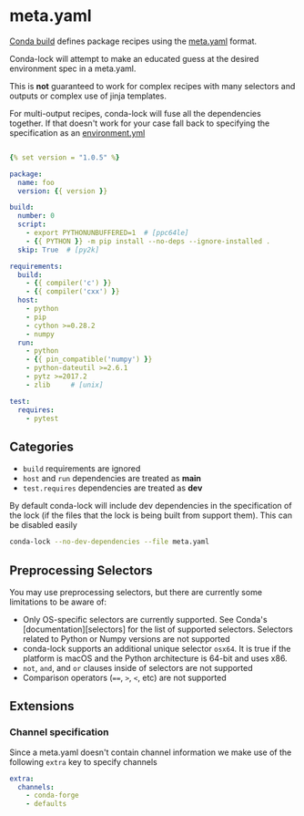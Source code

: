 # meta.yaml

[Conda build][condabuild] defines package recipes using the [meta.yaml][metayaml] format.

Conda-lock will attempt to make an educated guess at the desired environment spec in a meta.yaml.

This is **not** guaranteed to work for complex recipes with many selectors and outputs or complex use of jinja templates.

For multi-output recipes, conda-lock will fuse all the dependencies together.  If that doesn't work for your case fall back to specifying the specification as an [environment.yml](/src_environment_yml)

```{.yaml title="meta.yaml"}

{% set version = "1.0.5" %}

package:
  name: foo
  version: {{ version }}

build:
  number: 0
  script:
    - export PYTHONUNBUFFERED=1  # [ppc64le]
    - {{ PYTHON }} -m pip install --no-deps --ignore-installed .
  skip: True  # [py2k]

requirements:
  build:
    - {{ compiler('c') }}
    - {{ compiler('cxx') }}
  host:
    - python
    - pip
    - cython >=0.28.2
    - numpy
  run:
    - python
    - {{ pin_compatible('numpy') }}
    - python-dateutil >=2.6.1
    - pytz >=2017.2
    - zlib     # [unix]

test:
  requires:
    - pytest
```

## Categories

- `build` requirements are ignored
- `host` and `run` dependencies are treated as **main**
- `test.requires` dependencies are treated as **dev**

By default conda-lock will include dev dependencies in the specification of the lock (if the files that the lock
is being built from support them).  This can be disabled easily

```sh
conda-lock --no-dev-dependencies --file meta.yaml
```

## Preprocessing Selectors

You may use preprocessing selectors, but there are currently some limitations to be aware of:
- Only OS-specific selectors are currently supported. See Conda's [documentation][selectors] for the list of supported selectors. Selectors related to Python or Numpy versions are not supported
- conda-lock supports an additional unique selector `osx64`. It is true if the platform is macOS and the Python architecture is 64-bit and uses x86.
- `not`, `and`, and `or` clauses inside of selectors are not supported
- Comparison operators (`==`, `>`, `<`, etc) are not supported


## Extensions

### Channel specification

Since a meta.yaml doesn't contain channel information we make use of the following `extra` key to specify channels

```yaml
extra:
  channels:
    - conda-forge
    - defaults
```

[conda]: https://docs.conda.io/projects/conda
[condabuild]: https://docs.conda.io/projects/condabuild
[metayaml]: https://docs.conda.io/projects/conda-build/en/latest/resources/define-metadata.html

